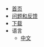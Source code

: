 * [首页](/zh-cn/)
* [问题和反馈](https://github.com/sunmi-OS/gocore/issues)
* [下载](/zh-cn/downloads)
* 语言
  * [中文](/zh-cn/)